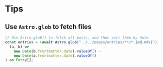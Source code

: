 # Tips

## Use `Astro.glob` to fetch files

```ts
// Use Astro.glob() to fetch all posts, and then sort them by date.
const entries = (await Astro.glob("../../pages/entries/**/*.{md,mdx}")).sort(
  (a, b) =>
    new Date(b.frontmatter.date).valueOf() -
    new Date(a.frontmatter.date).valueOf()
) as Entry[];
```
